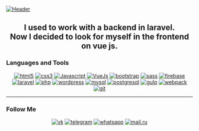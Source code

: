 [![Header](https://github.com/Sepol/sepol/blob/master/assets/git-preview.jpg)](#)

<div align="center" bg="red">

## I used to work with a backend in laravel. <br> Now I decided to look for myself in the frontend on vue js.

</div>

### Languages and Tools

<div align="center">

[![html5](https://img.shields.io/badge/-html5-black?style=for-the-badge&logo=html5)](#)
[![css3](https://img.shields.io/badge/-css3-black?style=for-the-badge&logo=css3)](#)
[![Javascript](https://img.shields.io/badge/-Javascript-black?style=for-the-badge&logo=javascript)](#)
[![VueJs](https://img.shields.io/badge/-Vue&nbsp;js-35495e?style=for-the-badge&logo=v&logoColor=41b883)](#)
[![bootstrap](https://img.shields.io/badge/-bootstrap-black?style=for-the-badge&logo=bootstrap)](#)
[![sass](https://img.shields.io/badge/-sass-black?style=for-the-badge&logo=sass)](#)
[![firebase](https://img.shields.io/badge/-firebase-black?style=for-the-badge&logo=firebase)](#)
[![laravel](https://img.shields.io/badge/-laravel-black?style=for-the-badge&logo=laravel)](#)
[![php](https://img.shields.io/badge/-php-black?style=for-the-badge&logo=php)](#)
[![wordpress](https://img.shields.io/badge/-wordpress-black?style=for-the-badge&logo=wordpress)](#)
[![mysql](https://img.shields.io/badge/-mysql-black?style=for-the-badge&logo=mysql)](#)
[![postgresql](https://img.shields.io/badge/-postgresql-black?style=for-the-badge&logo=postgresql)](#)
[![gulp](https://img.shields.io/badge/-gulp-black?style=for-the-badge&logo=gulp)](#)
[![webpack](https://img.shields.io/badge/-webpack-black?style=for-the-badge&logo=webpack)](#)
[![git](https://img.shields.io/badge/-git-black?style=for-the-badge&logo=git)](#)

</div>

***
### Follow Me

<div align="center">

[![vk](https://img.shields.io/badge/-vk-black?style=for-the-badge&logo=vk)](https://vk.com/sergey_polyansk)
[![telegram](https://img.shields.io/badge/-telegram-black?style=for-the-badge&logo=telegram)](https://t.me/sergey_sepol)
[![whatsapp](https://img.shields.io/badge/-whatsapp-black?style=for-the-badge&logo=whatsapp)](https://wa.me/+79995602933/?text=)
[![mail.ru](https://img.shields.io/badge/-mail.ru-black?style=for-the-badge&logo=mail.ru)](https://e.mail.ru/compose/?to=seregapol1998@mail.ru)

</div>

  
